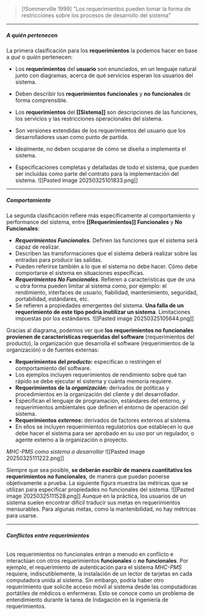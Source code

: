 
> [!Sommerville 1999]
> "Los requerimientos pueden tomar la forma de restricciones sobre los procesos de desarrollo del sistema"

****
##### **A quién *pertenecen***
La primera clasificación para los **requerimientos** la podemos hacer en base a *qué* o *quién* pertenecen: 
- Los **requerimientos** del **usuario** son enunciados, en un lenguaje natural junto con diagramas, acerca de qué servicios esperan los usuarios del sistema. 
- Deben describir los **requerimientos** **funcionales** y **no** **funcionales** de forma comprensible. 

- Los **requerimientos** del **[[Sistema]]** son descripciones de las funciones, los servicios y las restricciones operacionales del sistema. 
- Son versiones extendidas de los requerimientos del usuario que los desarrolladores usan como punto de partida. 
- Idealmente, no deben ocuparse de cómo se diseña o implementa el sistema. 
- Especificaciones completas y detalladas de todo el sistema, que pueden ser incluídas como parte del contrato para la implementación del sistema.
	![[Pasted image 20250325101833.png]]

****
##### **Comportamiento**
La segunda clasificación refiere más específicamente al comportamiento y performance del sistema, entre **[[Requerimientos]]** **Funcionales** y **No** **Funcionales**:
- ***Requerimientos Funcionales***. Definen las funciones que el sistema será capaz de realizar. 
- Describen las transformaciones que el sistema deberá realizar sobre las entradas para producir las salidas. 
- Pueden referirse también a lo que el sistema no debe hacer. Cómo debe comportarse el sistema en situaciones específicas.
- ***Requerimientos No Funcionales***. Refieren a características que de una u otra forma pueden limitar al sistema como, por ejemplo: el rendimiento, interfaces de usuario, fiabilidad, mantenimiento, seguridad, portabilidad, estándares, etc. 
- Se refieren a propiedades emergentes del sistema. **Una falla de un requerimiento de este tipo podría inutilizar un sistema**. Limitaciones impuestas por los estándares.
![[Pasted image 20250325105644.png]]
	 
Gracias al diagrama, podemos ver que **los requerimientos no funcionales provienen de características requeridas del software** (requerimientos del producto), la organización que desarrolla el software (requerimientos de la organización) o de fuentes externas:
- **Requerimientos del *producto*:** especifican o restringen el comportamiento del software. 
- Los ejemplos incluyen requerimientos de rendimiento sobre qué tan rápido se debe ejecutar el sistema y cuánta memoria requiere.
- **Requerimientos de la *organización*:** derivados de políticas y procedimientos en la organización del cliente y del desarrollador. 
- Especifican el lenguaje de programación, estándares del entorno, y requerimientos ambientales que definen el entorno de operación del sistema.
- **Requerimientos *externos*:** derivados de factores externos al sistema. 
- En ellos se incluyen requerimientos regulatorios que establecen lo que debe hacer el sistema para ser aprobado en su uso por un regulador, o agente externo a la organización o proyecto.

*MHC-PMS como sistema a desarrollar*
![[Pasted image 20250325111222.png]]

Siempre que sea posible, **se deberán escribir de manera cuantitativa los requerimientos no funcionales**, de manera que puedan ponerse objetivamente a prueba. La siguiente figura muestra las métricas que se utilizan para especificar propiedades no funcionales del sistema.
	![[Pasted image 20250325111528.png]]
Aunque en la práctica, los usuarios de un sistema suelen encontrar difícil traducir sus metas en requerimientos mensurables. Para algunas metas, como la mantenibilidad, no hay métricas para usarse.
****
###### **Conflictos entre requerimientos**
Los requerimientos no funcionales entran a menudo en conflicto e interactúan con otros requerimientos **funcionales** o **no** **funcionales**. Por ejemplo, el requerimiento de autenticación para el sistema *MHC-PMS* requiere, indiscutiblemente, la instalación de un lector de tarjetas en cada computadora unida al sistema. Sin embargo, podría haber otro requerimiento que solicite acceso móvil al sistema desde las computadoras portátiles de médicos o enfermeras. Esto se conoce como un problema de entendimiento durante la tarea de Indagación en la ingeniería de requerimientos.

